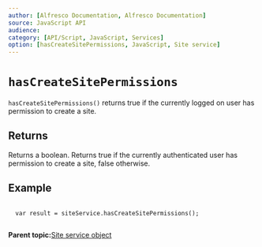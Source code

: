 ```yaml
---
author: [Alfresco Documentation, Alfresco Documentation]
source: JavaScript API
audience: 
category: [API/Script, JavaScript, Services]
option: [hasCreateSitePermissions, JavaScript, Site service]
---
```


# `hasCreateSitePermissions`

`hasCreateSitePermissions()` returns true if the currently logged on user has permission to create a site.

## Returns

Returns a boolean. Returns true if the currently authenticated user has permission to create a site, false otherwise.

## Example

```

  var result = siteService.hasCreateSitePermissions();
      
```

**Parent topic:**[Site service object](../references/API-JS-SiteserviceObject.md)


